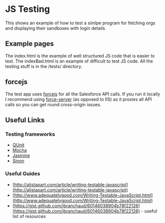 # JS Testing
This shows an example of how to test a simlpe program for fetching orgs and displaying their sandboxes with login details.

## Example pages
The index.html is the example of well structured JS code that is easier to test. The indexBad.html is an example of difficult to test JS code. All the testing stuff is in the /tests/ directory.

## forcejs
The test app uses [forcejs](https://github.com/ccoenraets/forcejs) for all the Salesforce API calls. If you run it locally I recommend using [force-server](https://github.com/ccoenraets/force-server) (as opposed to IIS) as it proxies all API calls so you can get round cross-origin issues.

## Useful Links
### Testing frameworks
* [QUnit](https://qunitjs.com/)
* [Mocha](https://mochajs.org/)
* [Jasmine](https://jasmine.github.io/)
* [Sinon](http://sinonjs.org/)

### Useful Guides
* [http://alistapart.com/article/writing-testable-javascript](http://alistapart.com/article/writing-testable-javascript)
* [http://www.adequatelygood.com/Writing-Testable-JavaScript.html](http://www.adequatelygood.com/Writing-Testable-JavaScript.html)
* [https://gist.github.com/jbranchaud/60146038904b78f22126](https://gist.github.com/jbranchaud/60146038904b78f22126) - useful list of resources